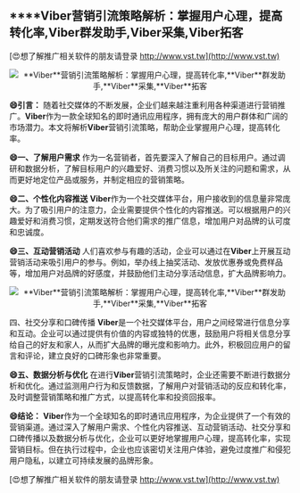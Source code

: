 ## ****Viber**营销引流策略解析：掌握用户心理，提高转化率,**Viber**群发助手,**Viber**采集,**Viber**拓客**

[😍想了解推广相关软件的朋友请登录 http://www.vst.tw](http://www.vst.tw)

 <center><img src="https://vst.tw/MP4/tuiguang/png/7.png" alt="**Viber**营销引流策略解析：掌握用户心理，提高转化率,**Viber**群发助手,**Viber**采集,**Viber**拓客"></center>

**😄引言：**
随着社交媒体的不断发展，企业们越来越注重利用各种渠道进行营销推广。**Viber**作为一款全球知名的即时通讯应用程序，拥有庞大的用户群体和广阔的市场潜力。本文将解析**Viber**营销引流策略，帮助企业掌握用户心理，提高转化率。

**😄一、了解用户需求**
作为一名营销者，首先要深入了解自己的目标用户。通过调研和数据分析，了解目标用户的兴趣爱好、消费习惯以及所关注的问题和需求，从而更好地定位产品或服务，并制定相应的营销策略。

**😄二、个性化内容推送**
**Viber**作为一个社交媒体平台，用户接收到的信息量非常庞大。为了吸引用户的注意力，企业需要提供个性化的内容推送。可以根据用户的兴趣爱好和消费习惯，定期发送符合他们需求的推广信息，增加用户对品牌的认可度和忠诚度。

**😄三、互动营销活动**
人们喜欢参与有趣的活动，企业可以通过在**Viber**上开展互动营销活动来吸引用户的参与。例如，举办线上抽奖活动、发放优惠券或免费样品等，增加用户对品牌的好感度，并鼓励他们主动分享活动信息，扩大品牌影响力。

 <center><img src="https://vst.tw/MP4/tuiguang/png/6.png" alt="**Viber**营销引流策略解析：掌握用户心理，提高转化率,**Viber**群发助手,**Viber**采集,**Viber**拓客"></center>

四、社交分享和口碑传播
**Viber**是一个社交媒体平台，用户之间经常进行信息分享和互动。企业可以通过提供有价值的内容或独特的优惠，鼓励用户将相关信息分享给自己的好友和家人，从而扩大品牌的曝光度和影响力。此外，积极回应用户的留言和评论，建立良好的口碑形象也非常重要。

**😄五、数据分析与优化**
在进行**Viber**营销引流策略时，企业还需要不断进行数据分析和优化。通过监测用户行为和反馈数据，了解用户对营销活动的反应和转化率，及时调整营销策略和推广方式，以提高转化率和投资回报率。

**😄结论：**
**Viber**作为一个全球知名的即时通讯应用程序，为企业提供了一个有效的营销渠道。通过深入了解用户需求、个性化内容推送、互动营销活动、社交分享和口碑传播以及数据分析与优化，企业可以更好地掌握用户心理，提高转化率，实现营销目标。但在执行过程中，企业也应该密切关注用户体验，避免过度推广和侵犯用户隐私，以建立可持续发展的品牌形象。

[😍想了解推广相关软件的朋友请登录 http://www.vst.tw](http://www.vst.tw)



